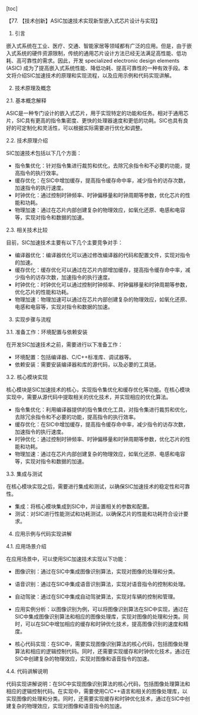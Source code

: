 
[toc]                    
                
                
【77. 【技术创新】ASIC加速技术实现新型嵌入式芯片设计与实现】

1. 引言

嵌入式系统在工业、医疗、交通、智能家居等领域都有广泛的应用。但是，由于嵌入式系统的硬件资源限制，传统的通用芯片设计方法已经无法满足高性能、低功耗、高可靠性的需求。因此，开发 specialized electronic design elements (ASIC) 成为了提高嵌入式系统性能、降低功耗、提高可靠性的一种有效手段。本文将介绍SIC加速技术的原理和实现流程，以及应用示例和代码实现讲解。

2. 技术原理及概念

2.1. 基本概念解释

ASIC是一种专门设计的嵌入式芯片，用于实现特定的功能和任务。相对于通用芯片，SIC具有更高的指令集密度、更快的处理器速度和更低的功耗。SIC也具有良好的可定制化和灵活性，可以根据实际需要进行优化和调整。

2.2. 技术原理介绍

SIC加速技术包括以下几个方面：

- 指令集优化：针对指令集进行裁剪和优化，去除冗余指令和不必要的功能，提高指令的执行效率。
- 缓存优化：在SIC中增加缓存，提高指令缓存命中率，减少指令的访存次数，加速指令的执行速度。
- 时钟优化：通过控制时钟频率、时钟偏移量和时钟周期等参数，优化芯片的性能和功耗。
- 物理加速：通过在芯片内部创建复杂的物理效应，如氧化还原、电感和电容等，实现对指令和数据的加速。

2.3. 相关技术比较

目前，SIC加速技术主要有以下几个主要竞争对手：

- 编译器优化：编译器优化可以通过修改编译器的代码和配置文件，实现对指令的加速。
- 缓存优化：缓存优化可以通过在芯片内部增加缓存，提高指令缓存命中率，减少指令的访存次数，加速指令的执行速度。
- 时钟优化：时钟优化可以通过控制时钟频率、时钟偏移量和时钟周期等参数，优化芯片的性能和功耗。
- 物理加速：物理加速可以通过在芯片内部创建复杂的物理效应，如氧化还原、电感和电容等，实现对指令和数据的加速。

3. 实现步骤与流程

3.1. 准备工作：环境配置与依赖安装

在开发SIC加速技术之前，需要进行以下准备工作：

- 环境配置：包括编译器、C/C++标准库、调试器等。
- 依赖安装：需要安装编译器和库的源代码，以及必要的工具链。

3.2. 核心模块实现

核心模块是SIC加速技术的核心，实现指令集优化和缓存优化等功能。在核心模块实现中，需要从源代码中提取相关的优化技术，并实现相应的优化算法。

- 指令集优化：利用编译器提供的指令集优化工具，对指令集进行裁剪和优化，去除冗余指令和不必要的功能，提高指令的执行效率。
- 缓存优化：在SIC中增加缓存，提高指令缓存命中率，减少指令的访存次数，加速指令的执行速度。
- 时钟优化：通过控制时钟频率、时钟偏移量和时钟周期等参数，优化芯片的性能和功耗。
- 物理加速：通过在芯片内部创建复杂的物理效应，如氧化还原、电感和电容等，实现对指令和数据的加速。

3.3. 集成与测试

在核心模块实现之后，需要进行集成和测试，以确保SIC加速技术的稳定性和可靠性。

- 集成：将核心模块集成到SIC中，并设置相关的参数和配置。
- 测试：对SIC进行性能测试和功耗测试，以确保芯片的性能和功耗符合设计要求。

4. 应用示例与代码实现讲解

4.1. 应用场景介绍

在应用场景中，可以使用SIC加速技术实现以下功能：

- 图像识别：通过在SIC中集成图像识别算法，实现对图像的处理和分类。
- 语音识别：通过在SIC中集成语音识别算法，实现对语音指令的控制和处理。
- 自动驾驶：通过在SIC中集成自动驾驶算法，实现对车辆的控制和管理。

- 应用实例分析：以图像识别为例，可以将图像识别算法在SIC中实现，通过在SIC中集成图像识别算法和相应的图像处理库，实现对图像的处理和分类。同时，可以在SIC中增加相应的缓存和时钟优化技术，提高图像识别的速度和精度。

- 核心代码实现：在SIC中，需要实现图像识别算法的核心代码，包括图像处理算法和相应的逻辑控制代码。同时，还需要实现缓存和时钟优化技术，通过在SIC中创建复杂的物理效应，实现对图像和语音指令的加速。

4.4. 代码讲解说明

代码实现讲解说明：在SIC中实现图像识别算法的核心代码，包括图像处理算法和相应的逻辑控制代码。在实现中，需要使用C/C++语言和相关的图像处理库，以实现图像的处理和分类。同时，还需要实现缓存和时钟优化技术，通过在SIC中创建复杂的物理效应，实现对图像和语音指令的加速。

